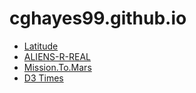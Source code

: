 # cghayes99.github.io


- [Latitude](https://cghayes99.github.io/)
- [ALIENS-R-REAL](https://cghayes99.github.io/ALIENS-R-REAL/)
- [Mission.To.Mars](https://cghayes99.github.io/Mission.To.Mars/)
- [D3 Times](https://cghayes99.github.io/D3-Times/)
